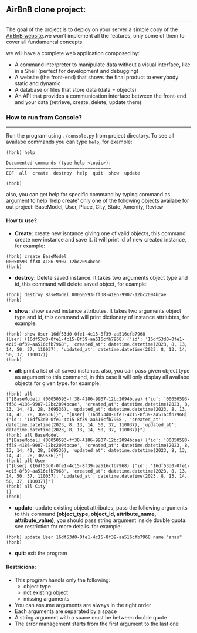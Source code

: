 ## AirBnB clone project:
-----------------------------------------------------------------------------
The goal of the project is to deploy on your server a simple copy of the [AirBnB website](https://www.airbnb.com/).we won’t implement all the features, only some of them to cover all fundamental concepts.

we will have a complete web application composed by:
- A command interpreter to manipulate data without a visual interface, like in a Shell (perfect for development and debugging)
- A website (the front-end) that shows the final product to everybody static and dynamic
- A database or files that store data (data = objects)
- An API that provides a communication interface between the front-end and your data (retrieve, create, delete, update them)

### How to run from Console?
---------------------------------------------------------------------------------
Run the program using `./console.py` from project directory.
To see all availabe commands you can type `help`, for example:

```
(hbnb) help

Documented commands (type help <topic>):
========================================
EOF  all  create  destroy  help  quit  show  update

(hbnb)
```
also, you can get help for specific command by typing command as argument
to help `help create'
only one of the following objects availabe for out project:
BaseModel, User, Place, City, State, Amenity, Review

#### How to use?
- **Create**: create new isntance giving one of valid objects, this command create new
instance and save it. it will print id of new created instance, for example:

```
(hbnb) create BaseModel
00050593-ff38-4186-9907-12bc2094bcae
(hbnb)
```

- **destroy**: Delete saved instance. It takes two arguments object type and id, this command
will delete saved object, for example:

```
(hbnb) destroy BaseModel 00050593-ff38-4186-9907-12bc2094bcae
(hbnb)
```

- **show**: show saved instance attributes. It takes two arguments object type and id, this command will print dictionary of instance attriubtes, for example:

```
(hbnb) show User 16df53d0-0fe1-4c15-8f39-aa516cfb7968
[User] (16df53d0-0fe1-4c15-8f39-aa516cfb7968) {'id': '16df53d0-0fe1-4c15-8f39-aa516cfb7968', 'created_at': datetime.datetime(2023, 8, 13, 14, 50, 37, 110037), 'updated_at': datetime.datetime(2023, 8, 13, 14, 50, 37, 110037)}
(hbnb)
```

- **all**: print a list of all saved instance. also, you can pass given object type as argument
to this command, in this case it will only display all availabe objects for given type. 
for example:

```
(hbnb) all
["[BaseModel] (00050593-ff38-4186-9907-12bc2094bcae) {'id': '00050593-ff38-4186-9907-12bc2094bcae', 'created_at': datetime.datetime(2023, 8, 13, 14, 41, 28, 369536), 'updated_at': datetime.datetime(2023, 8, 13, 14, 41, 28, 369536)}", "[User] (16df53d0-0fe1-4c15-8f39-aa516cfb7968) {'id': '16df53d0-0fe1-4c15-8f39-aa516cfb7968', 'created_at': datetime.datetime(2023, 8, 13, 14, 50, 37, 110037), 'updated_at': datetime.datetime(2023, 8, 13, 14, 50, 37, 110037)}"]
(hbnb) all BaseModel
["[BaseModel] (00050593-ff38-4186-9907-12bc2094bcae) {'id': '00050593-ff38-4186-9907-12bc2094bcae', 'created_at': datetime.datetime(2023, 8, 13, 14, 41, 28, 369536), 'updated_at': datetime.datetime(2023, 8, 13, 14, 41, 28, 369536)}"]
(hbnb) all User
["[User] (16df53d0-0fe1-4c15-8f39-aa516cfb7968) {'id': '16df53d0-0fe1-4c15-8f39-aa516cfb7968', 'created_at': datetime.datetime(2023, 8, 13, 14, 50, 37, 110037), 'updated_at': datetime.datetime(2023, 8, 13, 14, 50, 37, 110037)}"]
(hbnb) all City
[]
(hbnb)
```

- **update**: update existing object attributes, pass the following arguments to this command
__(object_type, object_id, attribute_name, attribute_value)__, you should pass string
argument inside double quota. see restriction for more details. for example:

```
(hbnb) update User 16df53d0-0fe1-4c15-8f39-aa516cfb7968 name "anas"
(hbnb)
```

- **quit**: exit the program

#### Restricions:
- This program handls only the following:
  - object type
  - not existing object
  - missing arguments
- You can assume arguments are always in the right order
- Each arguments are separated by a space
- A string argument with a space must be between double quote
- The error management starts from the first argument to the last one
